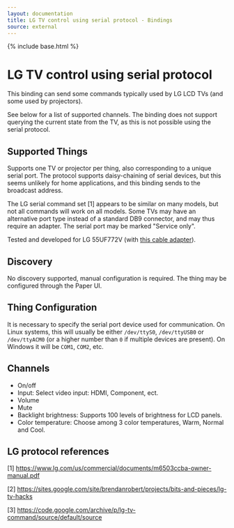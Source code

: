 ```yaml
---
layout: documentation
title: LG TV control using serial protocol - Bindings
source: external
---
```

<!-- Attention authors: Do not edit directly. Please add your changes to the appropriate source repository -->

{% include base.html %}

# LG TV control using serial protocol

This binding can send some commands typically used by LG LCD TVs (and some used by projectors).

See below for a list of supported channels. The binding does not support querying the current
state from the TV, as this is not possible using the serial protocol.

## Supported Things

Supports one TV or projector per thing, also corresponding to a unique serial port. The 
protocol supports daisy-chaining of serial devices, but this seems unlikely for home 
applications, and this binding sends to the broadcast address.

The LG serial command set [1] appears to be similar on many models, but not all commands will
work on all models. Some TVs may have an alternative port type instead of a standard DB9
connector, and may thus require an adapter. The serial port may be marked "Service only".

Tested and developed for LG 55UF772V (with [this cable adapter](http://www.ebay.com/itm/DB9-9-Pin-Female-To-TRS-3-5mm-Male-Stereo-Serial-Data-Converter-Cable-1-8M-6Ft-/291541959764?)).


## Discovery

No discovery supported, manual configuration is required. The thing may be configured through the Paper UI.


## Thing Configuration

It is necessary to specify the serial port device used for communication. On Linux systems,
this will usually be either `/dev/ttyS0`, `/dev/ttyUSB0` or `/dev/ttyACM0` (or a higher 
number than `0` if multiple devices are present). On Windows it will be `COM1`, `COM2`, etc. 

## Channels

  * On/off
  * Input: Select video input: HDMI, Component, ect.
  * Volume
  * Mute
  * Backlight brightness: Supports 100 levels of brightness for LCD panels.
  * Color temperature: Choose among 3 color temperatures, Warm, Normal and Cool.
    
## LG protocol references

[1] https://www.lg.com/us/commercial/documents/m6503ccba-owner-manual.pdf

[2] https://sites.google.com/site/brendanrobert/projects/bits-and-pieces/lg-tv-hacks

[3] https://code.google.com/archive/p/lg-tv-command/source/default/source
